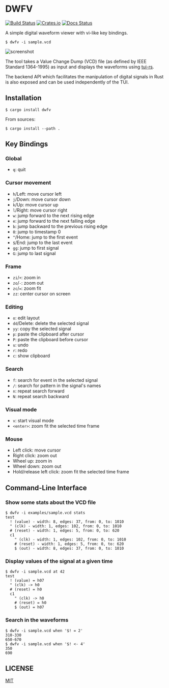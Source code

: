 DWFV
====

[![Build Status](https://travis-ci.com/psurply/dwfv.svg?branch=master)](https://travis-ci.com/psurply/dwfv)
[![Crates.io](https://img.shields.io/crates/v/dwfv)](https://crates.io/crates/dwfv)
[![Docs Status](https://docs.rs/dwfv/badge.svg)](https://docs.rs/crate/dwfv/)

A simple digital waveform viewer with vi-like key bindings.

```shell
$ dwfv -i sample.vcd
```

![screenshot](docs/screenshot.png)

The tool takes a Value Change Dump (VCD) file (as defined by IEEE Standard
1364-1995) as input and displays the waveforms using
[tui-rs](https://github.com/fdehau/tui-rs).

The backend API which facilitates the manipulation of digital signals in Rust
is also exposed and can be used independently of the TUI.

Installation
------------

```shell
$ cargo install dwfv
```

From sources:

```shell
$ cargo install --path .
```

Key Bindings
------------

### Global

- `q`: quit

### Cursor movement

- `h`/Left: move cursor left
- `j`/Down: move cursor down
- `k`/Up: move cursor up
- `l`/Right: move cursor right
- `w`: jump forward to the next rising edge
- `e`: jump forward to the next falling edge
- `b`: jump backward to the previous rising edge
- `0`: jump to timestamp 0
- `^`/Home: jump to the first event
- `$`/End: jump to the last event
- `gg`: jump to first signal
- `G`: jump to last signal

### Frame

- `zi`/`+`: zoom in
- `zo`/`-`: zoom out
- `zc`/`=`: zoom fit
- `zz`: center cursor on screen

### Editing

- `o`: edit layout
- `dd`/Delete: delete the selected signal
- `yy`: copy the selected signal
- `p`: paste the clipboard after cursor
- `P`: paste the clipboard before cursor
- `u`: undo
- `r`: redo
- `c`: show clipboard

### Search

- `f`: search for event in the selected signal
- `/`: search for pattern in the signal's names
- `n`: repeat search forward
- `N`: repeat search backward

### Visual mode

- `v`: start visual mode
- `<enter>`: zoom fit the selected time frame

### Mouse

- Left click: move cursor
- Right click: zoom out
- Wheel up: zoom in
- Wheel down: zoom out
- Hold/release left click: zoom fit the selected time frame

Command-Line Interface
----------------------

### Show some stats about the VCD file

```shell
$ dwfv -i examples/sample.vcd stats
test
  ! (value) - width: 8, edges: 37, from: 0, to: 1010
  " (clk) - width: 1, edges: 102, from: 0, to: 1010
  # (reset) - width: 1, edges: 5, from: 0, to: 620
  c1
    " (clk) - width: 1, edges: 102, from: 0, to: 1010
    # (reset) - width: 1, edges: 5, from: 0, to: 620
    $ (out) - width: 8, edges: 37, from: 0, to: 1010
```

### Display values of the signal at a given time

```shell
$ dwfv -i sample.vcd at 42
test
  ! (value) = h07
  " (clk) -> h0
  # (reset) = h0
  c1
    " (clk) -> h0
    # (reset) = h0
    $ (out) = h07
```

### Search in the waveforms

```shell
$ dwfv -i sample.vcd when '$! = 2'
310-330
650-670
$ dwfv -i sample.vcd when '$! <- 4'
350
690
```

LICENSE
-------

[MIT](LICENSE)
